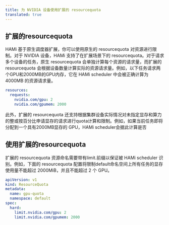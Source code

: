 ```yaml
---
title: 为 NVIDIA 设备使用扩展的 resourcequota
translated: true
---
```


## 扩展的resourcequota

HAMi 基于原生调度器扩展，你可以使用原生的 resourcequota 对资源进行限制。对于 NVIDIA 设备，HAMi 支持了在扩展场景下的 resourcequota。对于请求多个设备的任务，原生 resourcequota 会单独计算每个资源的请求量，而扩展的resourcequota 会根据设备数量计算实际的资源请求量。例如，以下任务请求两个GPU和2000MB的GPU内存，它在 HAMi scheduler 中会被正确计算为 4000MB 的资源请求量。
```yaml
resources:
  requests:
    nvidia.com/gpu: 2
    nvidia.com/gpumem: 2000
```
此外，扩展的 resourcequota 还支持根据集群设备实际情况对未指定显存和算力的整或按百分比申请显存的请求进行quota计算和限制。例如，如果当前任务即将分配到一个具有2000MB显存的 GPU，HAMi scheduler会据此计算是否 

## 使用扩展的resourcequota

扩展的 resourcequota 资源命名需要带有limit.前缀以保证被 HAMi scheduler 识别。例如，下面的 resourcequota 配置将限制default命名空间上所有任务的显存使用量不能超过 2000MiB，并且不能超过 2 个 GPU。
```yaml
apiVersion: v1
kind: ResourceQuota
metadata:
  name: gpu-quota
  namespace: default
spec:
  hard:
    limit.nvidia.com/gpu: 2
    limit.nvidia.com/gpumem: 2000
```